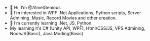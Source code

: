 - 👋 Hi, I’m @AtmelGenious
- 👀 I’m interested in WPF .Net Applications, Python scripts, Server Admining, Music, Record Movies and other creation.
- 🌱 I’m currently learning .Net, JS, Python.
- My learning it's C# (Unity API, WPF), Html/CSS/JS, VPS Admining, NodeJS(Basic), Java Moding(Basic)

<!---
AtmelGenious/AtmelGenious is a ✨ special ✨ repository because its `README.md` (this file) appears on your GitHub profile.
You can click the Preview link to take a look at your changes.
--->
